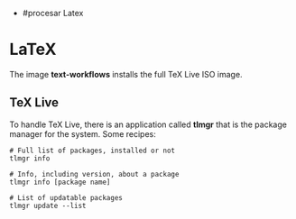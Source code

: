 - #procesar Latex

# LaTeX

The image **text-workflows** installs the full TeX Live ISO image.



## TeX Live

To handle TeX Live, there is an application called **tlmgr** that is the
package manager for the system. Some recipes:

```shell
# Full list of packages, installed or not
tlmgr info

# Info, including version, about a package
tlmgr info [package name]

# List of updatable packages
tlmgr update --list
```
